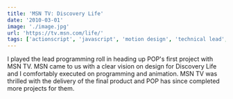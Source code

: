 ```yaml
---
title: 'MSN TV: Discovery Life'
date: '2010-03-01'
image: './image.jpg'
url: 'https://tv.msn.com/life/'
tags: ['actionscript', 'javascript', 'motion design', 'technical lead', 'xml']
---
```


I played the lead programming roll in heading up POP's first project with MSN TV. MSN came to us with a clear vision on design for Discovery Life and I comfortably executed on programming and animation. MSN TV was thrilled with the delivery of the final product and POP has since completed more projects for them.
